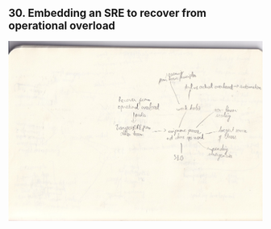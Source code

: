 ## 30. Embedding an SRE to recover from operational overload

<img src="./resources/30.jpg" width="1000"/>
